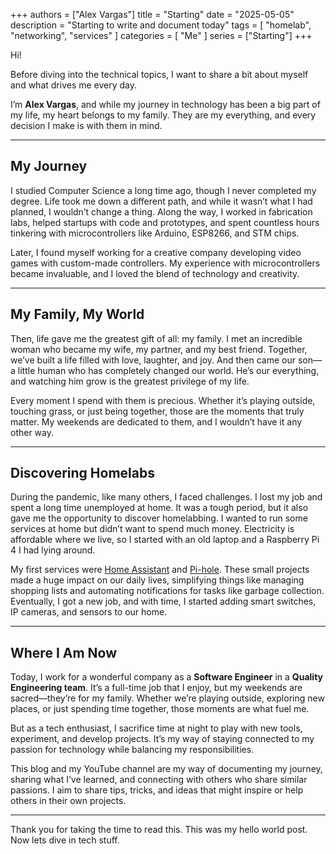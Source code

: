 +++
authors = ["Alex Vargas"]
title = "Starting"
date = "2025-05-05"
description = "Starting to write and document today"
tags = [
    "homelab",
    "networking",
    "services"
]
categories = [
    "Me"
]
series = ["Starting"]
+++

Hi!

Before diving into the technical topics, I want to share a bit about myself and what drives me every day.

I’m **Alex Vargas**, and while my journey in technology has been a big part of my life, my heart belongs to my family. They are my everything, and every decision I make is with them in mind.

---

## My Journey

I studied Computer Science a long time ago, though I never completed my degree. Life took me down a different path, and while it wasn’t what I had planned, I wouldn’t change a thing. Along the way, I worked in fabrication labs, helped startups with code and prototypes, and spent countless hours tinkering with microcontrollers like Arduino, ESP8266, and STM chips.

Later, I found myself working for a creative company developing video games with custom-made controllers. My experience with microcontrollers became invaluable, and I loved the blend of technology and creativity.

---

## My Family, My World

Then, life gave me the greatest gift of all: my family. I met an incredible woman who became my wife, my partner, and my best friend. Together, we’ve built a life filled with love, laughter, and joy. And then came our son—a little human who has completely changed our world. He’s our everything, and watching him grow is the greatest privilege of my life.

Every moment I spend with them is precious. Whether it’s playing outside, touching grass, or just being together, those are the moments that truly matter. My weekends are dedicated to them, and I wouldn’t have it any other way.

---

## Discovering Homelabs

During the pandemic, like many others, I faced challenges. I lost my job and spent a long time unemployed at home. It was a tough period, but it also gave me the opportunity to discover homelabbing. I wanted to run some services at home but didn’t want to spend much money. Electricity is affordable where we live, so I started with an old laptop and a Raspberry Pi 4 I had lying around.

My first services were [Home Assistant](https://www.home-assistant.io/) and [Pi-hole](https://pi-hole.net/). These small projects made a huge impact on our daily lives, simplifying things like managing shopping lists and automating notifications for tasks like garbage collection. Eventually, I got a new job, and with time, I started adding smart switches, IP cameras, and sensors to our home.

---

## Where I Am Now

Today, I work for a wonderful company as a **Software Engineer** in a **Quality Engineering team**. It’s a full-time job that I enjoy, but my weekends are sacred—they’re for my family. Whether we’re playing outside, exploring new places, or just spending time together, those moments are what fuel me.

But as a tech enthusiast, I sacrifice time at night to play with new tools, experiment, and develop projects. It’s my way of staying connected to my passion for technology while balancing my responsibilities.

This blog and my YouTube channel are my way of documenting my journey, sharing what I’ve learned, and connecting with others who share similar passions. I aim to share tips, tricks, and ideas that might inspire or help others in their own projects.

---

Thank you for taking the time to read this. This was my hello world post. Now lets dive in tech stuff.